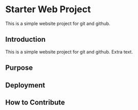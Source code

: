 # Starter Web Project

This is a simple website project for git and github.

## Introduction

This is a simple website project for git and github. Extra text.

## Purpose

## Deployment

## How to Contribute
